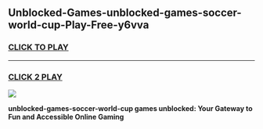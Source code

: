 
## Unblocked-Games-unblocked-games-soccer-world-cup-Play-Free-y6vva
<h3>
<a href="https://premium76.site?title=unblocked-games-soccer-world-cup&ref=23A">CLICK TO PLAY</a></h3>
<hr>

<h3>
<a href="https://premium76.site?title=unblocked-games-soccer-world-cup&ref=23A">CLICK 2 PLAY</a>
  
</h3>

<a href="https://premium76.site?title=unblocked-games-soccer-world-cup&ref=23A"><img src="https://clearcache.store/games.png"></a>


**unblocked-games-soccer-world-cup games unblocked: Your Gateway to Fun and Accessible Online Gaming**
